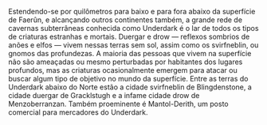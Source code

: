 Estendendo-se por quilômetros para baixo e para fora abaixo da superfície de Faerûn, e alcançando outros continentes também, a grande rede de cavernas subterrâneas conhecida como Underdark é o lar de todos os tipos de criaturas estranhas e mortais. Duergar e drow — reflexos sombrios de anões e elfos — vivem nessas terras sem sol, assim como os svirfneblin, ou gnomos das profundezas. A maioria das pessoas que vivem na superfície não são ameaçadas ou mesmo perturbadas por habitantes dos lugares profundos, mas as criaturas ocasionalmente emergem para atacar ou buscar algum tipo de objetivo no mundo da superfície. Entre as terras do Underdark abaixo do Norte estão a cidade svirfneblin de Blingdenstone, a cidade duergar de Gracklstugh e a infame cidade drow de Menzoberranzan. Também proeminente é Mantol-Derith, um posto comercial para mercadores do Underdark.